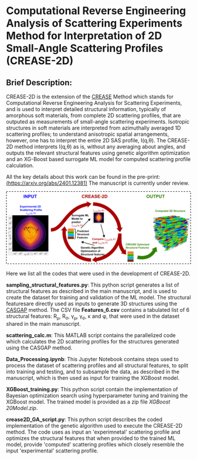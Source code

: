 # Computational Reverse Engineering Analysis of Scattering Experiments Method for Interpretation of 2D Small-Angle Scattering Profiles (CREASE-2D)

## Brief Description:
CREASE-2D is the extension of the [CREASE](https://github.com/arthijayaraman-lab/crease_ga) Method which stands for Computational Reverse Engineering Analysis for Scattering Experiments, and is used to interpret detailed structural information, typically of amorphous soft materials, from complete 2D scattering profiles, that are outputed as measurements of small-angle scattering experiments. Isotropic structures in soft materials are interpreted from azimuthally averaged 1D scattering profiles; to understand anisotropic spatial arrangements, however, one has to interpret the entire 2D SAS profile, I(q,θ). The CREASE-2D method interprets I(q,θ) as is, without any averaging about angles, and outputs the relevant structural features using genetic algorithm optimization and an XG-Boost based surrogate ML model for computed scattering profile calculation.

All the key details about this work can be found in the pre-print: [(https://arxiv.org/abs/2401.12381)](https://arxiv.org/abs/2401.12381)
The manuscript is currently under review.

![CREASE-2D](https://github.com/arthijayaraman-lab/CREASE-2D/blob/main/TOC.png)

Here we list all the codes that were used in the development of CREASE-2D.

__sampling_structural_features.py__: This python script generates a list of structural features as described in the main manuscript, and is used to create the dataset for training and validation of the ML model. The structural featuresare directly used as inputs to generate 3D structures using the [CASGAP](https://github.com/arthijayaraman-lab/casgap) method. The CSV file __Features_6.csv__ contains a tabulated list of 6 structural features:  R<sub>μ</sub>, R<sub>σ</sub>, γ<sub>μ</sub>, γ<sub>σ</sub>, κ and φ, that were used in the dataset shared in the main manuscript.

__scattering_calc.m__: This MATLAB script contains the parallelized code which calculates the 2D scattering profiles for the structures generated using the CASGAP method.

__Data_Processing.ipynb__: This Jupyter Notebook contains steps used to process the dataset of scattering profiles and all structural features, to split into training and testing, and to subsample the data, as described in the manuscript, which is then used as input for training the XGBoost model.

__XGBoost_training.py__: This python script contain the implementation of Bayesian optimization search using hyperparameter tuning and training the XGBoost model. The trained model is provided as a zip file _XGBoost 20Model.zip_.

__crease2D_GA_script.py__: This python script describes the coded implementation of the genetic algorithm used to execute the CREASE-2D method. The code uses as input an 'experimnetal' scattering profile and optimizes the structural features that when provided to the trained ML model, provide 'computed' scattering profiles which closely resemble the input 'experimental' scattering profile.
